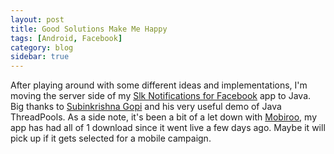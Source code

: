```yaml
---
layout: post
title: Good Solutions Make Me Happy
tags: [Android, Facebook]
category: blog
sidebar: true
---
```

After playing around with some different ideas and implementations, I'm moving the server side of my
[Slk Notifications for Facebook](https://play.google.com/store/apps/details?id=com.lukekorth.facebookNotifications)
app to Java. Big thanks to [Subinkrishna Gopi](http://javabeanz.wordpress.com/2010/02/19/threadpoolexecutor-basics/)
and his very useful demo of Java ThreadPools. As a side note, it's been a bit of a let down with
[Mobiroo](http://www.mobiroo.com/), my app has had all of 1 download since it went live a few days ago.
Maybe it will pick up if it gets selected for a mobile campaign.
